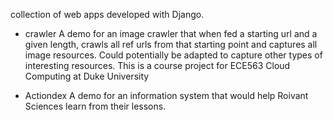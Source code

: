 collection of web apps developed with Django.

- crawler
A demo for an image crawler that when fed a starting url and a given length, crawls all ref urls from that starting point and captures all image resources. Could potentially be adapted to capture other types of interesting resources. This is a course project for ECE563 Cloud Computing at Duke University

- Actiondex
A demo for an information system that would help Roivant Sciences learn from their lessons.
